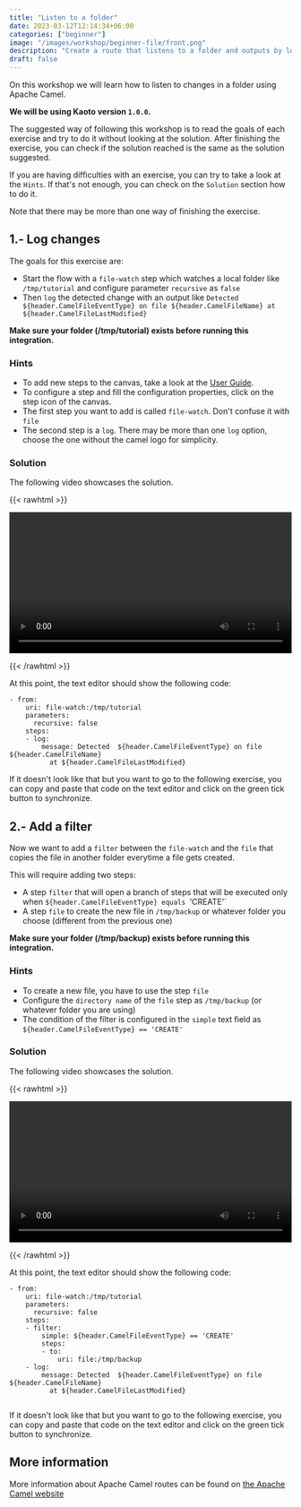 ```yaml
---
title: "Listen to a folder"
date: 2023-03-12T12:14:34+06:00
categories: ["beginner"]
image: "/images/workshop/beginner-file/front.png"
description: "Create a route that listens to a folder and outputs by log the modified files."
draft: false
---
```


On this workshop we will learn how to listen to changes in a folder using Apache Camel.

**We will be using Kaoto version `1.0.0`.**

The suggested way of following this workshop is to read the goals of each exercise and try to do it without looking at the solution. After finishing the exercise, you can check if the solution reached is the same as the solution suggested.

If you are having difficulties with an exercise, you can try to take a look at the `Hints`. If that's not enough, you can check on the `Solution` section how to do it.

Note that there may be more than one way of finishing the exercise.

## 1.- Log changes

The goals for this exercise are:

 - Start the flow with a `file-watch` step which watches a local folder like `/tmp/tutorial` and configure parameter `recursive` as `false`
 - Then `log` the detected change with an output like `Detected  ${header.CamelFileEventType} on file ${header.CamelFileName} at ${header.CamelFileLastModified}`
 
 **Make sure your folder (/tmp/tutorial) exists before running this integration.**

### Hints

 - To add new steps to the canvas, take a look at the [User Guide](/docs/user-guide/).
 - To configure a step and fill the configuration properties, click on the step icon of the canvas.
 - The first step you want to add is called `file-watch`. Don't confuse it with `file`
 - The second step is a `log`. There may be more than one `log` option, choose the one without the camel logo for simplicity.

### Solution

The following video showcases the solution.

{{< rawhtml >}} 

<video width=100% controls >
    <source src="/images/workshop/beginner-file/1-log-changes.webm" type="video/webm">
    Your browser does not support the video tag.
</video>

{{< /rawhtml >}}

At this point, the text editor should show the following code:

```
- from:
    uri: file-watch:/tmp/tutorial
    parameters:
      recursive: false
    steps:
    - log:
        message: Detected  ${header.CamelFileEventType} on file ${header.CamelFileName}
          at ${header.CamelFileLastModified}

```

If it doesn't look like that but you want to go to the following exercise, you can copy and paste that code on the text editor and click on the green tick button to synchronize.

## 2.- Add a filter

Now we want to add a `filter` between the `file-watch` and the `file` that copies the file in another folder everytime a file gets created.

This will require adding two steps:
 - A step `filter` that will open a branch of steps that will be executed only when `${header.CamelFileEventType} equals `'CREATE'`
 - A step `file` to create the new file in `/tmp/backup` or whatever folder you choose (different from the previous one)

 **Make sure your folder (/tmp/backup) exists before running this integration.**

### Hints

 - To create a new file, you have to use the step `file`
 - Configure the `directory name` of the `file` step as `/tmp/backup` (or whatever folder you are using)
 - The condition of the filter is configured in the `simple` text field as `${header.CamelFileEventType} == 'CREATE'`

### Solution

The following video showcases the solution.

{{< rawhtml >}} 

<video width=100% controls >
    <source src="/images/workshop/beginner-file/2-add-filter.webm" type="video/webm">
    Your browser does not support the video tag.
</video>

{{< /rawhtml >}}

At this point, the text editor should show the following code:

```
- from:
    uri: file-watch:/tmp/tutorial
    parameters:
      recursive: false
    steps:
    - filter:
        simple: ${header.CamelFileEventType} == 'CREATE'
        steps:
        - to:
            uri: file:/tmp/backup
    - log:
        message: Detected  ${header.CamelFileEventType} on file ${header.CamelFileName}
          at ${header.CamelFileLastModified}


```

If it doesn't look like that but you want to go to the following exercise, you can copy and paste that code on the text editor and click on the green tick button to synchronize.


## More information

More information about Apache Camel routes can be found on [the Apache Camel website](https://camel.apache.org/camel-k/1.11.x/languages/yaml.html)
